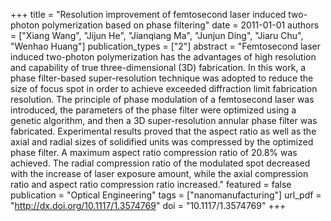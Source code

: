 +++
title = "Resolution improvement of femtosecond laser induced two-photon polymerization based on phase filtering"
date = 2011-01-01
authors = ["Xiang Wang", "Jijun He", "Jianqiang Ma", "Junjun Ding", "Jiaru Chu", "Wenhao Huang"]
publication_types = ["2"]
abstract = "Femtosecond laser induced two-photon polymerization has the advantages of high resolution and capability of true three-dimensional (3D) fabrication. In this work, a phase filter-based super-resolution technique was adopted to reduce the size of focus spot in order to achieve exceeded diffraction limit fabrication resolution. The principle of phase modulation of a femtosecond laser was introduced, the parameters of the phase filter were optimized using a genetic algorithm, and then a 3D super-resolution annular phase filter was fabricated. Experimental results proved that the aspect ratio as well as the axial and radial sizes of solidified units was compressed by the optimized phase filter. A maximum aspect ratio compression ratio of 20.8% was achieved. The radial compression ratio of the modulated spot decreased with the increase of laser exposure amount, while the axial compression ratio and aspect ratio compression ratio increased."
featured = false
publication = "Optical Engineering"
tags = ["nanomanufacturing"]
url_pdf = "http://dx.doi.org/10.1117/1.3574769"
doi = "10.1117/1.3574769"
+++

